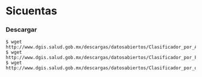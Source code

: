 
# Sicuentas

### Descargar

    $ wget http://www.dgis.salud.gob.mx/descargas/datosabiertos/Clasificador_por_Actividad_Institucional.zip
    $ wget http://www.dgis.salud.gob.mx/descargas/datosabiertos/Clasificador_por_Funciones_de_Atencixn.zip
    $ wget http://www.dgis.salud.gob.mx/descargas/datosabiertos/Clasificador_por_objeto_del_gasto.zip

